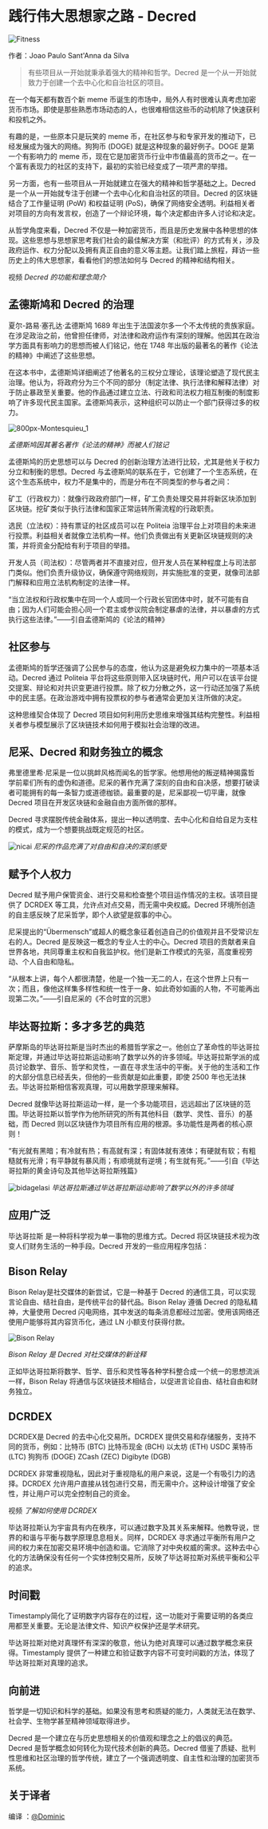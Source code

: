 # 践行伟大思想家之路 - Decred 

![Fitness](img/Fitness--3-.png)

作者：Joao Paulo Sant'Anna da Silva

> 有些项目从一开始就秉承着强大的精神和哲学。Decred 是一个从一开始就致力于创建一个去中心化和自治社区的项目。

在一个每天都有数百个新 meme 币诞生的市场中，局外人有时很难认真考虑加密货币市场。即使是那些熟悉市场动态的人，也很难相信这些币的动机除了快速获利和投机之外。

有趣的是，一些原本只是玩笑的 meme 币，在社区参与和专家开发的推动下，已经发展成为强大的网络。狗狗币 (DOGE) 就是这种现象的最好例子。DOGE 是第一个有影响力的 meme 币，现在它是加密货币行业中市值最高的货币之一。在一个富有表现力的社区的支持下，最初的实验已经变成了一项严肃的举措。

另一方面，也有一些项目从一开始就建立在强大的精神和哲学基础之上。Decred 是一个从一开始就专注于创建一个去中心化和自治社区的项目。Decred 的区块链结合了工作量证明 (PoW) 和权益证明 (PoS)，确保了网络安全透明。利益相关者对项目的方向有发言权，创造了一个辩论环境，每个决定都由许多人讨论和决定。

从哲学角度来看，Decred 不仅是一种加密货币，而且是历史发展中各种思想的体现。这些思想与思想家思考我们社会的最佳解决方案（和批评）的方式有关，涉及政府运作、权力分配以及拥有真正自由的意义等主题。让我们踏上旅程，拜访一些历史上的伟大思想家，看看他们的想法如何与 Decred 的精神和结构相关。

视频
*Decred 的功能和理念简介*


## 孟德斯鸠和 Decred 的治理

夏尔-路易·塞孔达·孟德斯鸠 1689 年出生于法国波尔多一个不太传统的贵族家庭。在涉足政治之前，他曾担任律师，对法律和政府运作有深刻的理解。他因其在政治学方面具有影响力的思想而被人们铭记，他在 1748 年出版的最著名的著作《论法的精神》中阐述了这些思想。

在这本书中，孟德斯鸠详细阐述了他著名的三权分立理论，该理论塑造了现代民主治理。他认为，将政府分为三个不同的部分（制定法律、执行法律和解释法律）对于防止暴政至关重要。他的作品通过建立立法、行政和司法权力相互制衡的制度影响了许多现代民主国家。孟德斯鸠表示，这种组织可以防止一个部门获得过多的权力。

![800px-Montesquieu_1](img/800px-Montesquieu_1.png)

*孟德斯鸠因其著名著作《论法的精神》而被人们铭记*

孟德斯鸠的历史思想可以与 Decred 的创新治理方法进行比较，尤其是他关于权力分立和制衡的思想。Decred 与孟德斯鸠的联系在于，它创建了一个生态系统，在这个生态系统中，权力不是集中的，而是分布在不同类型的参与者之间：

矿工（行政权力）：就像行政政府部门一样，矿工负责处理交易并将新区块添加到区块链。挖矿类似于执行法律和国家正常运转所需流程的行政职责。

选民（立法权）：持有票证的社区成员可以在 Politeia 治理平台上对项目的未来进行投票。利益相关者就像立法机构一样。他们负责做出有关更新区块链规则的决策，并将资金分配给有利于项目的举措。

开发人员（司法权）：尽管两者并不直接对应，但开发人员在某种程度上与司法部门类似。他们负责升级协议，确保遵守网络规则，并实施批准的变更，就像司法部门解释和应用立法机构制定的法律一样。

“当立法权和行政权集中在同一个人或同一个行政长官团体中时，就不可能有自由；因为人们可能会担心同一个君主或参议院会制定暴虐的法律，并以暴虐的方式执行这些法律。”——引自孟德斯鸠的《论法的精神》


## 社区参与

孟德斯鸠的哲学还强调了公民参与的态度，他认为这是避免权力集中的一项基本活动。Decred 通过 Politeia 平台将这些原则带入区块链时代，用户可以在该平台提交提案、辩论和对共识变更进行投票。除了权力分散之外，这一行动还加强了系统中的民主感。在政治游戏中拥有投票权的参与者通常会更加关注所做的决定。

这种思维契合体现了 Decred 项目如何利用历史思维来增强其结构完整性。利益相关者参与模型展示了区块链技术如何用于模拟社会治理的改进。


## 尼采、Decred 和财务独立的概念

弗里德里希·尼采是一位以挑衅风格而闻名的哲学家。他想用他的叛逆精神揭露哲学前辈们所有的虚伪和道德。尼采的著作充满了深刻的自由和自决感，想要打破读者可能拥有的每一条智力或道德枷锁。最重要的是，尼采鄙视一切平庸，就像 Decred 项目在开发区块链和金融自由方面所做的那样。

Decred 寻求摆脱传统金融体系，提出一种以透明度、去中心化和自给自足为支柱的模式，成为一个想要挑战既定规范的社区。

![nicai](img/54677145_605.jpg)
*尼采的作品充满了对自由和自决的深刻感受*


## 赋予个人权力

Decred 赋予用户保管资金、进行交易和检查整个项目运作情况的主权。该项目提供了 DCRDEX 等工具，允许点对点交易，而无需中央权威。Decred 环境所创造的自主感反映了尼采哲学，即个人欲望是叙事的中心。

尼采提出的“Übermensch”或超人的概念象征着创造自己的价值观并且不受常识左右的人。Decred 是反映这一概念的专业人士的中心。Decred 项目的贡献者来自世界各地，共同尊重主权和自我监护权。他们是新工作模式的先驱，高度重视劳动、个人自由和隐私。

“从根本上讲，每个人都很清楚，他是一个独一无二的人，在这个世界上只有一次；而且，像他这样集多样性和统一性于一身、如此奇妙如画的人物，不可能再出现第二次。”——引自尼采的《不合时宜的沉思》


## 毕达哥拉斯：多才多艺的典范

萨摩斯岛的毕达哥拉斯是当时杰出的希腊哲学家之一。他创立了革命性的毕达哥拉斯定理，并通过毕达哥拉斯运动影响了数学以外的许多领域。毕达哥拉斯学派的成员讨论数学、音乐、哲学和灵性，一直在寻求生活中的平衡。关于他的生活和工作的大部分信息已经丢失，但他的一些贡献是如此重要，即使 2500 年也无法抹去。毕达哥拉斯相信客观真理，可以用数学原理来解释。

Decred 就像毕达哥拉斯运动一样，是一个多功能项目，远远超出了区块链的范围。毕达哥拉斯以哲学作为他所研究的所有其他科目（数学、灵性、音乐）的基础，而 Decred 则以区块链作为项目所有应用的根源。多功能性是两者的核心原则！

“有光就有黑暗；有冷就有热；有高就有深；有固体就有液体；有硬就有软；有粗糙就有光滑；有平静就有暴风雨；有顺境就有逆境；有生就有死。”——引自《毕达哥拉斯的黄金诗句及其他毕达哥拉斯残篇》

![bidagelasi](img/18-astounding-facts-about-pythagoras-1695807383.jpg)
*毕达哥拉斯通过毕达哥拉斯运动影响了数学以外的许多领域*


## 应用广泛

毕达哥拉斯 是一种将科学视为单一事物的思维方式。Decred 将区块链技术视为改变人们财务生活的一种手段。Decred 开发的一些应用程序包括：


## Bison Relay

Bison Relay是社交媒体的新尝试，它是一种基于 Decred 的通信工具，可以实现言论自由、结社自由，是传统平台的替代品。Bison Relay 遵循 Decred 的隐私精神，大量使用 Decred 闪电网络，其中发送的每条消息都经过加密。使用该网络还使用户能够将其内容货币化，通过 LN 小额支付获得付款。

![Bison Relay](img/2022-12-14-bison-relay.jpg)

*Bison Relay 是 Decred 对社交媒体的新诠释*

正如毕达哥拉斯将数学、哲学、音乐和灵性等各种学科整合成一个统一的思想流派一样，Bison Relay 将通信与区块链技术相结合，以促进言论自由、结社自由和财务独立。


## DCRDEX

DCRDEX是 Decred 的去中心化交易所。DCRDEX 提供交易和存储服务，支持不同的货币，例如：比特币 (BTC) 比特币现金 (BCH) 以太坊 (ETH) USDC 莱特币 (LTC) 狗狗币 (DOGE) ZCash (ZEC) Digibyte (DGB)

DCRDEX 非常重视隐私，因此对于重视隐私的用户来说，这是一个有吸引力的选择。DCRDEX 允许用户直接从钱包进行交易，而无需中介。这种设计增强了安全性，并让用户可以完全控制自己的资金。

视频
*了解如何使用 DCRDEX*

毕达哥拉斯认为宇宙具有内在秩序，可以通过数字及其关系来解释。他教导说，世界的和谐与平衡与数学原理息息相关。同样，DCRDEX 寻求通过平衡所有用户之间的权力来在加密交易环境中创造和谐。它消除了对中央权威的需求。这种去中心化的方法确保没有任何一个实体控制交易所，反映了毕达哥拉斯对系统平衡和公平的追求。


## 时间戳

Timestamply简化了证明数字内容存在的过程，这一功能对于需要证明的各类应用都至关重要。无论是法律文件、知识产权保护还是学术研究。

毕达哥拉斯对绝对真理怀有深深的敬意，他认为绝对真理可以通过数学概念来获得。Timestamply 提供了一种建立和验证数字内容不可变时间戳的方法，体现了毕达哥拉斯对真理的追求。


## 向前进

哲学是一切知识和科学的基础。如果没有思考和质疑的能力，人类就无法在数学、社会学、生物学甚至精神领域取得进步。

Decred 是一个建立在与历史思想相关的价值观和理念之上的倡议的典范。Decred 是哲学概念如何转化为现代技术创新的典范。Decred 借鉴了质疑、批判性思维和社区治理的哲学传统，建立了一个强调透明度、自主性和治理的加密货币系统。


## 关于译者

编译 ：[@Dominic](https://twitter.com/wanbihou)






